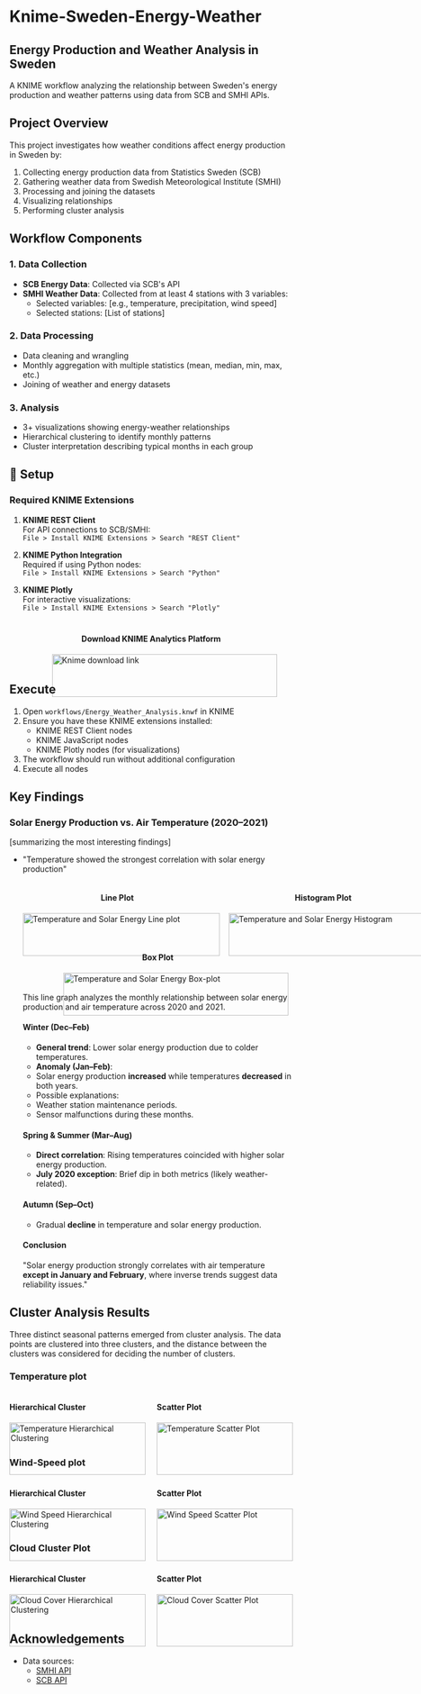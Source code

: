 # Knime-Sweden-Energy-Weather

## Energy Production and Weather Analysis in Sweden

A KNIME workflow analyzing the relationship between Sweden's energy production and weather patterns using data from SCB and SMHI APIs.

## Project Overview

This project investigates how weather conditions affect energy production in Sweden by:
1. Collecting energy production data from Statistics Sweden (SCB)
2. Gathering weather data from Swedish Meteorological Institute (SMHI)
3. Processing and joining the datasets
4. Visualizing relationships
5. Performing cluster analysis

## Workflow Components

### 1. Data Collection
- **SCB Energy Data**: Collected via SCB's API 
- **SMHI Weather Data**: Collected from at least 4 stations with 3 variables:
  - Selected variables: [e.g., temperature, precipitation, wind speed]
  - Selected stations: [List of stations]

### 2. Data Processing
- Data cleaning and wrangling
- Monthly aggregation with multiple statistics (mean, median, min, max, etc.)
- Joining of weather and energy datasets

### 3. Analysis
- 3+ visualizations showing energy-weather relationships
- Hierarchical clustering to identify monthly patterns
- Cluster interpretation describing typical months in each group

## 🔧 Setup

### Required KNIME Extensions
1. **KNIME REST Client**  
   For API connections to SCB/SMHI:  
   `File > Install KNIME Extensions > Search "REST Client"`

2. **KNIME Python Integration**  
   Required if using Python nodes:  
   `File > Install KNIME Extensions > Search "Python"`

3. **KNIME Plotly**  
   For interactive visualizations:  
   `File > Install KNIME Extensions > Search "Plotly"`

<div style="display: flex; justify-content: center; margin-top: 20px;">
      <div style="width: 70%;">
         <h4 style="text-align: center;">Download KNIME Analytics Platform</h4>
         <a href="https://www.knime.com/downloads?utm_term=knime%20download&utm_campaign=Brand-Knime-Theme-EMEA&utm_source=google&utm_medium=cpc&hsa_acc=1079364086&hsa_cam=21031129327&hsa_grp=162669096207&hsa_ad=691087344193&hsa_src=g&hsa_tgt=kwd-298466858281&hsa_kw=knime%20download&hsa_mt=b&hsa_net=adwords&hsa_ver=3&gad_source=1" >
         <img src="image/preferences_install_software.png" 
            alt="Knime download link" 
            style="width: 100%; min-width: 400px;"></a>
      </div>
   </div>


## Execute 

1. Open `workflows/Energy_Weather_Analysis.knwf` in KNIME
2. Ensure you have these KNIME extensions installed:
   - KNIME REST Client nodes
   - KNIME JavaScript nodes
   - KNIME Plotly nodes (for visualizations)
3. The workflow should run without additional configuration
4. Execute all nodes

## Key Findings
### Solar Energy Production vs. Air Temperature (2020–2021)
 [summarizing the most interesting findings]
- "Temperature showed the strongest correlation with solar energy production"
 
   <div style="display: flex; justify-content: space-between; gap: 30px; margin-bottom: 30px;">
      <div style="width: 70%;">
         <h4 style="text-align: center;">Line Plot</h4>
         <img src="image/Temeprature_and_solar_energy_line_plot.png" 
            alt="Temperature and Solar Energy Line plot" 
            style="width: 100%; min-width: 350px;">
      </div>
      <div style="width: 70%;">
         <h4 style="text-align: center;">Histogram Plot</h4>
         <img src="image/Temeprature_and_solar_energy_histogram.png" 
            alt="Temperature and Solar Energy Histogram" 
            style="width: 100%; min-width: 350px;">
      </div>
   </div>

   <div style="display: flex; justify-content: center; margin-top: 20px;">
      <div style="width: 70%;">
         <h4 style="text-align: center;">Box Plot</h4>
         <img src="image/Temeprature_and_solar_energy_box_plot.png" 
            alt="Temperature and Solar Energy Box-plot" 
            style="width: 100%; min-width: 400px;">
      </div>
   </div>

   This line graph analyzes the monthly relationship between solar energy production and air temperature across 2020 and 2021.  

   #### Winter (Dec–Feb)  
   - **General trend**: Lower solar energy production due to colder temperatures.  
   - **Anomaly (Jan–Feb)**:  
   - Solar energy production **increased** while temperatures **decreased** in both years.  
   - Possible explanations:  
   - Weather station maintenance periods.  
   - Sensor malfunctions during these months.  

   #### Spring & Summer (Mar–Aug)  
   - **Direct correlation**: Rising temperatures coincided with higher solar energy production.  
   - **July 2020 exception**: Brief dip in both metrics (likely weather-related).  

   #### Autumn (Sep–Oct)  
   - Gradual **decline** in temperature and solar energy production.  

   #### Conclusion  
   "Solar energy production strongly correlates with air temperature **except in January and February**, where inverse trends suggest data reliability issues."  

## Cluster Analysis Results

Three distinct seasonal patterns emerged from cluster analysis. The data points are clustered into three clusters, and the distance between the clusters was considered for deciding the number of clusters.

### Temperature plot
<div style="display: flex; justify-content: space-between;">
  <div style="width: 48%;">
    <h4>Hierarchical Cluster</h4>
    <img src="image/Temeprature_data_point_hierarchical_clustering.png" alt="Temperature Hierarchical Clustering" style="width: 100%;">
  </div>
  <div style="width: 48%;">
    <h4>Scatter Plot</h4>
    <img src="image/Temeprature_data_point_scatter_plot_clusters.png" alt="Temperature Scatter Plot" style="width: 100%;">
  </div>
</div>

### Wind-Speed plot
<div style="display: flex; justify-content: space-between;">
  <div style="width: 48%;">
    <h4>Hierarchical Cluster</h4>
    <img src="image/Wind_speed_data_point_hierarchical_clustering.png" alt="Wind Speed Hierarchical Clustering" style="width: 100%;">
  </div>
  <div style="width: 48%;">
    <h4>Scatter Plot</h4>
    <img src="image/Wind_speed_data_point_scatter_plot_clusters.png" alt="Wind Speed Scatter Plot" style="width: 100%;">
  </div>
</div>

### Cloud Cluster Plot
<div style="display: flex; justify-content: space-between;">
  <div style="width: 48%;">
    <h4>Hierarchical Cluster</h4>
    <img src="image/Cloud_data_point_hierarchical_clustering.png" alt="Cloud Cover Hierarchical Clustering" style="width: 100%;">
  </div>
  <div style="width: 48%;">
    <h4>Scatter Plot</h4>
    <img src="image/Cloud_data_point_scaterplot_with_clusters.png" alt="Cloud Cover Scatter Plot" style="width: 100%;">
  </div>
</div>



## Acknowledgements

- Data sources:
  - [SMHI API](https://www.smhi.se/data/)
  - [SCB API](https://www.scb.se/api/)

